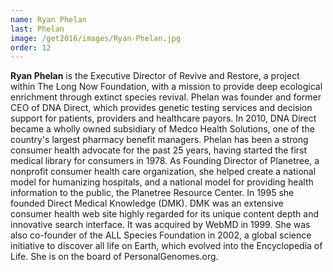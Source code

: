 ```yaml
---
name: Ryan Phelan
last: Phelan
image: /get2016/images/Ryan-Phelan.jpg
order: 12
---
```


**Ryan Phelan** is the Executive Director of Revive and Restore, a project within The Long Now Foundation, with a mission to provide deep ecological enrichment through extinct species revival. Phelan was founder and former CEO of DNA Direct, which provides genetic testing services and decision support for patients, providers and healthcare payors. In 2010, DNA Direct became a wholly owned subsidiary of Medco Health Solutions, one of the country's largest pharmacy benefit managers. Phelan has been a strong consumer health advocate for the past 25 years, having started the first medical library for consumers in 1978\. As Founding Director of Planetree, a nonprofit consumer health care organization, she helped create a national model for humanizing hospitals, and a national model for providing health information to the public, the Planetree Resource Center. In 1995 she founded Direct Medical Knowledge (DMK). DMK was an extensive consumer health web site highly regarded for its unique content depth and innovative search interface. It was acquired by WebMD in 1999\. She was also co-founder of the ALL Species Foundation in 2002, a global science initiative to discover all life on Earth, which evolved into the Encyclopedia of Life. She is on the board of PersonalGenomes.org.
